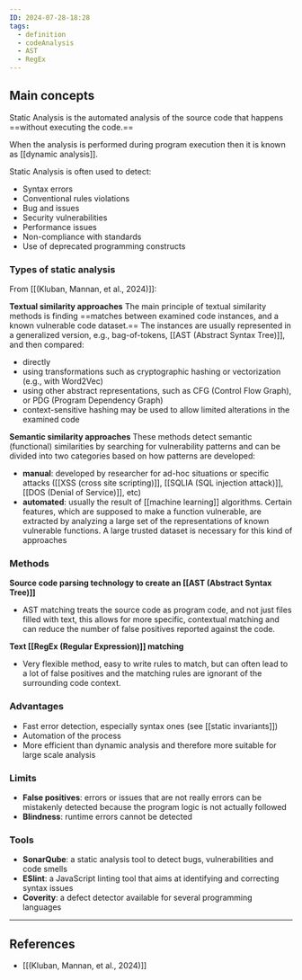 ```yaml
---
ID: 2024-07-28-18:28
tags:
  - definition
  - codeAnalysis
  - AST
  - RegEx
---
```

## Main concepts

Static Analysis is the automated analysis of the source code that happens ==without executing the code.==

When the analysis is performed during program execution then it is known as [[dynamic analysis]].

Static Analysis is often used to detect:
- Syntax errors
- Conventional rules violations
- Bug and issues
- Security vulnerabilities
- Performance issues
- Non-compliance with standards
- Use of deprecated programming constructs

### Types of static analysis

From [[(Kluban, Mannan, et al., 2024)]]:

**Textual similarity approaches**
The main principle of textual similarity methods is finding ==matches between examined code instances, and a known vulnerable code dataset.==
The instances are usually represented in a generalized version, e.g., bag-of-tokens, [[AST (Abstract Syntax Tree)]], and then compared:
- directly
- using transformations such as cryptographic hashing or vectorization (e.g., with Word2Vec)
- using other abstract representations, such as CFG (Control Flow Graph), or PDG (Program Dependency Graph)
- context-sensitive hashing may be used to allow limited alterations in the examined code 

**Semantic similarity approaches**
These methods detect semantic (functional) similarities by searching for vulnerability patterns and can be divided into two categories based on how patterns are developed:
- **manual**: developed by researcher for ad-hoc situations or specific attacks ([[XSS (cross site scripting)]], [[SQLIA (SQL injection attack)]], [[DOS (Denial of Service)]], etc)
- **automated**: usually the result of [[machine learning]] algorithms. Certain features, which are supposed to make a function vulnerable, are extracted by analyzing a large set of the representations of known vulnerable functions. A large trusted dataset is necessary for this kind of approaches

### Methods

**Source code parsing technology to create an [[AST (Abstract Syntax Tree)]]**
- AST matching treats the source code as program code, and not just files filled with text, this allows for more specific, contextual matching and can reduce the number of false positives reported against the code.

**Text [[RegEx (Regular Expression)]] matching**
- Very flexible method, easy to write rules to match, but can often lead to a lot of false positives and the matching rules are ignorant of the surrounding code context.

### Advantages

- Fast error detection, especially syntax ones (see [[static invariants]])
- Automation of the process
- More efficient than dynamic analysis and therefore more suitable for large scale analysis

### Limits

- **False positives**: errors or issues that are not really errors can be mistakenly detected because the program logic is not actually followed
- **Blindness**: runtime errors cannot be detected

### Tools

- **SonarQube**: a static analysis tool to detect bugs, vulnerabilities and code smells
- **ESlint**: a JavaScript linting tool that aims at identifying and correcting syntax issues
- **Coverity**: a defect detector available for several programming languages

---
## References
- [[(Kluban, Mannan, et al., 2024)]]